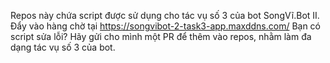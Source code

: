 Repos này chứa script được sử dụng cho tác vụ số 3 của bot SongVĩ.Bot II. Đẩy vào hàng chờ tại https://songvibot-2-task3-app.maxddns.com/
Bạn có script sửa lỗi? Hãy gửi cho mình một PR để thêm vào repos, nhằm làm đa dạng tác vụ số 3 của bot.
